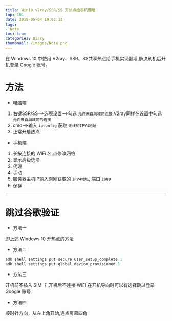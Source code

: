 ```yaml
---
title: Win10 v2ray/SSR/SS 开热点给手机翻墙
top: 101
date: 2018-05-04 19:03:13
tags:
- Note
toc: true
categories: Diary
thumbnail: /images/Note.png
---
```

在 Windows 10 中使用 V2ray、SSR、SS共享热点给手机实现翻墙,解决刷机后开机登录 Google 账号。
<!--more-->
# 方法

- 电脑端

1. 右键SSR/SS-->选项设置-->勾选 `允许来自局域网连接`,V2ray同样在设置中勾选 `允许来自局域网的连接`
2. cmd-->输入 `ipconfig` 获取 `无线的IPV4地址`
3. 正常开启热点

- 手机端

1. 长按连接的 WiFi 名,点修改网络
2. 显示高级选项
3. 代理
4. 手动
5. 服务器主机IP输入刚刚获取的 `IPV4地址`, 端口 `1080`
6. 保存

---

# 跳过谷歌验证
- 方法一

即上述 Windows 10 开热点的方法

- 方法二

```adb
adb shell settings put secure user_setup_complete 1
adb shell settings put global device_provisioned 1
```

- 方法三

开机前不插入 SIM 卡,开机后不连接 WIFI,在开机导向时可以有选择跳过登录 Google 账号

- 方法四

顺时针方向，从左上角开始,连点屏幕四角